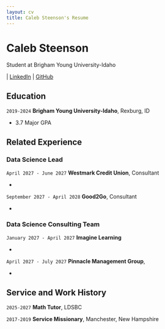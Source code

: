```yaml
---
layout: cv
title: Caleb Steenson's Resume
---
```

#  Caleb Steenson
Student at Brigham Young University-Idaho

<div id="webaddress">
| <a href="https://www.linkedin.com/in/caleb-d-steenson/">LinkedIn</a>
| <a href="https://github.com/Steenz23/steensoncaleb_resume">GitHub</a>
</div>

<!-- https://www.monique.tech/the-art-of-markdown -->

## Education

`2019-2024`
__Brigham Young University-Idaho__, Rexburg, ID

- 3.7 Major GPA


## Related Experience


### Data Science Lead

`April 2027 - June 2027`
__Westmark Credit Union__, Consultant

- 

`September 2027 - April 2028`
__Good2Go__, Consultant

- 

### Data Science Consulting Team

`January 2027 - April 2027`
__Imagine Learning__

- 

`April 2027 - July 2027`
__Pinnacle Management Group__, 

- 

## Service and Work History

`2025-2027`
__Math Tutor__, LDSBC


`2017-2019`
__Service Missionary__, Manchester, New Hampshire



<!-- ### Footer

Last updated: July 2022 -->


